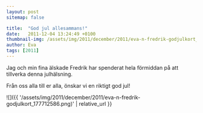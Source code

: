 ```yaml
---
layout: post
sitemap: false

title:  "God jul allesammans!"
date:   2011-12-04 13:24:49 +0100
thumbnail-img: /assets/img/2011/december/2011/eva-n-fredrik-godjulkort_177712586.png
author: Eva
tags: [2011]
---
```


Jag och min fina älskade Fredrik har spenderat hela förmiddan på att tillverka denna julhälsning.

Från oss alla till er alla, önskar vi en riktigt god jul!

![]({{ '/assets/img/2011/december/2011/eva-n-fredrik-godjulkort_177712586.png)'  | relative_url }}

